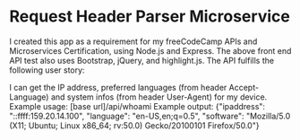 # Request Header Parser Microservice

I created this app as a requirement for my freeCodeCamp APIs and Microservices Certification, using Node.js and Express. The above front end API test also uses Bootstrap, jQuery, and highlight.js. The API fulfills the following user story:

I can get the IP address, preferred languages (from header Accept-Language) and system infos (from header User-Agent) for my device.
Example usage:
[base url]/api/whoami
Example output:
{"ipaddress": "::ffff:159.20.14.100", "language": "en-US,en;q=0.5", "software": "Mozilla/5.0 (X11; Ubuntu; Linux x86_64; rv:50.0) Gecko/20100101 Firefox/50.0"}

